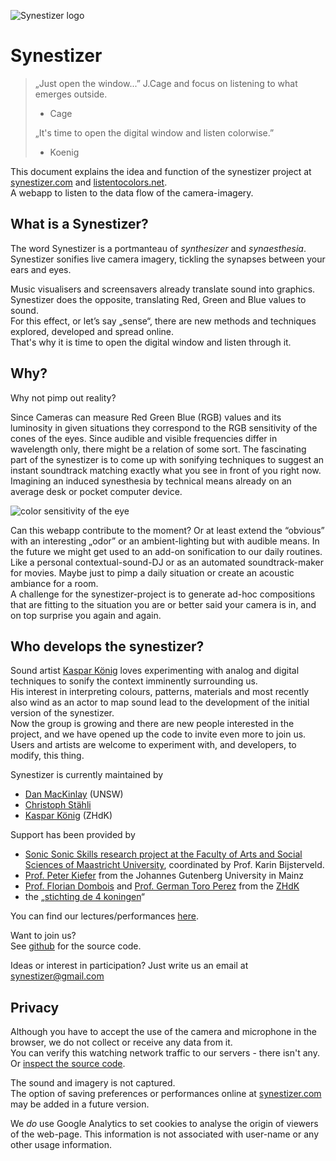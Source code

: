 ![Synestizer logo](https://synestize.github.io/synestizer/media/synestizer_logo_50x50.png)

# Synestizer

> „Just open the window...”  J.Cage and focus on listening to what emerges outside.
>
> * Cage
>
> „It's time to open the digital window and listen colorwise.”
>
> * Koenig

This document explains the idea and function of the synestizer project at [synestizer.com](http://synestizer.com) and [listentocolors.net](https://listentocolors.net).  
A webapp to listen to the data flow of the camera-imagery.

## What is a Synestizer?

The word Synestizer is a portmanteau of _synthesizer_  and _synaesthesia_. Synestizer sonifies live camera imagery, tickling the synapses between your ears and eyes.

Music visualisers and screensavers already translate sound into graphics.  
Synestizer does the opposite, translating Red, Green and Blue values to sound.  
For this effect, or let’s say „sense“, there are new methods and techniques explored, developed and spread online.  
That's why it is time to open the digital window and listen through it.

## Why?

Why not pimp out reality?

Since Cameras can measure Red Green Blue \(RGB\) values and its luminosity in given situations they correspond to the RGB sensitivity of the cones of the eyes. Since audible and visible frequencies differ in wavelength only, there might be a relation of some sort. The fascinating part of the synestizer is to come up with sonifying techniques to suggest an instant soundtrack matching exactly what you see in front of you right now. Imagining an induced synesthesia by technical means already on an average desk or pocket computer device.

![color sensitivity of the eye](https://synestize.github.io/synestizer/media/Color_Sensitivity.jpg)

Can this webapp contribute to the moment? Or at least extend the “obvious” with an interesting „odor” or an ambient-lighting but with audible means. In the future we might get used to an add-on sonification to our daily routines. Like a personal contextual-sound-DJ or as an automated soundtrack-maker for movies. Maybe just to pimp a daily situation or create an acoustic ambiance for a room.  
A challenge for the synestizer-project is to generate ad-hoc compositions that are fitting to the situation you are or better said your camera is in, and on top surprise you again and again.

## Who develops the synestizer?

Sound artist [Kaspar König](http://www.kasparkoenig.com) loves experimenting with analog and digital techniques to sonify the context imminently surrounding us.  
His interest in interpreting colours, patterns, materials and most recently also wind as an actor to map sound lead to the development of the initial version of the synestizer.  
Now the group is growing and there are new people interested in the project, and we have opened up the code to invite even more to join us.  
Users and artists are welcome to experiment with, and developers, to modify, this thing.

Synestizer is currently maintained by

* [Dan MacKinlay](https://danmackinlay.name/) \(UNSW\)
* [Christoph Stähli](http://www.stahlnow.com) 
* [Kaspar König](https://kasparkoenig.com) \(ZHdK\)

Support has been provided by

* [Sonic Sonic Skills research project at the Faculty of Arts and Social Sciences of Maastricht University](http://exhibition.sonicskills.org/exhibition/booth2/the-synestizer/), coordinated by Prof. Karin Bijsterveld.
* [Prof. Peter Kiefer](http://www.musik.uni-mainz.de/741_DEU_HTML.php) from the Johannes Gutenberg University in Mainz
* [Prof. Florian Dombois](http://www.floriandombois.net/) and [Prof. German Toro Perez](http://www.toro-perez.com/) from the [ZHdK](https://www.zhdk.ch/) 
* the „[stichting de 4 koningen](http://kultkat.com/)“

You can find our lectures/performances [here](https://www.zhdk.ch/?vorlesungsverzeichnis&semester_id=140409&cc_page_id=1802&course_id=165301).

Want to join us?  
See [github](https://github.com/synestize/synestizer) for the source code.

Ideas or interest in participation? Just write us an email at [synestizer@gmail.com](mailto:synestizer@gmail.com)

## Privacy

Although you have to accept the use of the camera and microphone in the browser, we do not collect or receive any data from it.  
You can verify this watching network traffic to our servers - there isn't any.  
Or [inspect the source code](https://github.com/synestize/synestizer).

The sound and imagery is not captured.  
The option of saving preferences or performances online at [synestizer.com](http://synestizer.com) may be added in a future version.

We _do_ use Google Analytics to set cookies to analyse the origin of viewers of the web-page. This information is not associated with user-name or any other usage information.

